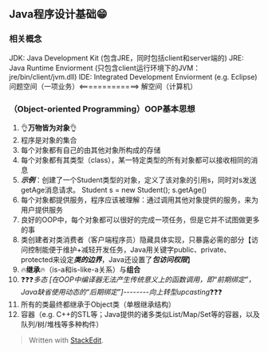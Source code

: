 ## Java程序设计基础😁

### 相关概念
JDK: Java Development Kit (包含JRE，同时包括client和server端的)
JRE: Java Runtime Enviorment (只包含client运行环境下的JVM：jre/bin/client/jvm.dll)
IDE: Integrated Development Enviorment (e.g. Eclipse)
问题空间（一项业务）<=============>   解空间（计算机）

### （Object-oriented Programming）OOP基本思想
1. 👌**万物皆为对象**👌
2. 程序是对象的集合
3. 每个对象都有自己的由其他对象所构成的存储
4. 每个对象都有其类型（class），某一特定类型的所有对象都可以接收相同的消息
5. ***示例***：创建了一个Student类型的对象，定义了该对象的引用s，同时对s发送getAge消息请求。 
    Student s = new Student();
    s.getAge()   
6. 每个对象都提供服务，程序应该被理解：通过调用其他对象提供的服务，来为用户提供服务
7. 良好的OOP中，每个对象都可以很好的完成一项任务，但是它并不试图做更多的事
8. 类创建者对类消费者（客户端程序员）隐藏具体实现，只暴露必需的部分【访问控制能便于维护+减轻开发任务，Java用关键字public、private、protected来设定*****类的边界*****，Java还设置了*****包访问权限*****】
9. 🔥**继承**🔥（is-a和is-like-a关系）与**组合**
10. ❓❓❓*多态 [在OOP中编译器无法产生传统意义上的函数调用，即“前期绑定”，Java缺省使用动态的“后期绑定”]--------向上转型upcasting*❓❓❓
11. 所有的类最终都继承于Object类（单根继承结构）
12. 容器（e.g. C++的STL等；Java提供的诸多类似List/Map/Set等的容器，以及队列/树/堆栈等多种构件）




> Written with [StackEdit](https://stackedit.io/).
<!--stackedit_data:
eyJoaXN0b3J5IjpbLTE1MjUzMjk3LDUzMzI0NjU3MywtODc3Nz
A1MTI5LDUwMDI3Mjg2NywtOTc0Mzk4MjQ4LC00NDQwMzA3ODgs
ODI1ODEyMzQzLDEwMTY5MDMzMzUsLTgzMDU0MTM1NSw0MTg4ND
Y4MzUsMTcxNTgyNDQ5MSwtMTYxMjQ4NTE5MCwxNTc3MDc4NTQx
LC0xNzk4MjU5ODc0LDczMzE5NzM5NSwtODIxMTk3OTgwLC0xMj
I2NTI5OTgzXX0=
-->